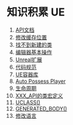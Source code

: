 # 知识积累 UE

1. [API文档](API/_API.md)
2. [修改缓存位置](修改缓存位置.md)
3. [找不到新建的类](找不到新建的类.md)
4. [编辑器基本操作](编辑器基本操作.md)
5. [Unreal扩展](Unreal扩展.md)
6. [代码规范](代码规范.md)
7. [UE容器库](UE容器库.md)
8. [Auto Possess Player](AutoPossessPlayer.md)
9. [生命周期](生命周期.md)
10. [XXX_API的类宏定义](XXX_API的类宏定义.md)
11. [UCLASS()](UCLASS().md)
12. [GENERATED_BODY()](GENERATED_BODY().md)
13. [修改语言](修改语言.md)